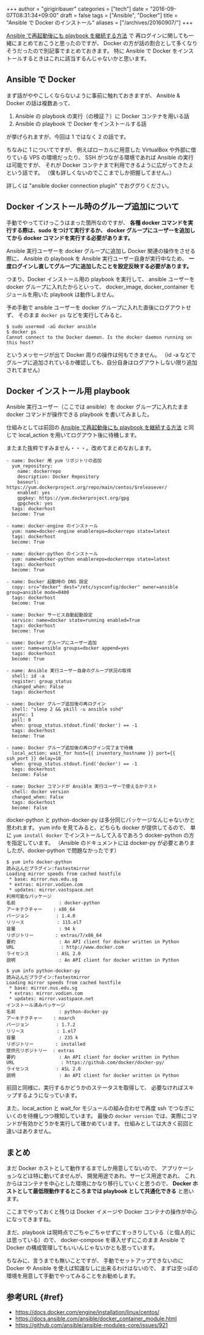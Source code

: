 +++
author = "girigiribauer"
categories = ["tech"]
date = "2016-09-07T08:31:34+09:00"
draft = false
tags = ["Ansible", "Docker"]
title = "Ansible で Docker のインストール"
aliases = ["/archives/20160907/"]
+++

[Ansible で再起動後にも playbook を継続する方法](http://girigiribauer.com/archives/20160906/) で
再ログインに関しても一緒にまとめておこうと思ったのですが、
Docker の方が話の割合として多くなりそうだったので別記事でまとめておきます。
特に Ansible で Docker をインストールするときはこれに該当するんじゃないかと思います。



## Ansible で Docker

まず話がややこしくならないように事前に触れておきますが、
Ansible &amp; Docker の話は複数あって、

1. Ansible の playbook の実行（の検証？）に Docker コンテナを用いる話
2. Ansible の playbook で Docker をインストールする話

が挙げられますが、今回は 1 ではなく 2 の話です。

ちなみに 1 についてですが、
例えばローカルに用意した VirtualBox や外部に借りている VPS の環境だったり、
SSH がつながる環境であれば Ansible の実行は可能ですが、
それが Docker コンテナまで利用できるように広がってきたよという話です。
（僕も詳しくないのでここまでしか把握してません。）

詳しくは "ansible docker connection plugin" でおググりください。



## Docker インストール時のグループ追加について

手動でやっててけっこうはまった箇所なのですが、
**各種 docker コマンドを実行する際は、sudo をつけて実行するか、
docker グループにユーザーを追加してから docker コマンドを実行する必要があります。**

Ansible 実行ユーザーを docker グループに追加し Docker 関連の操作をさせる際に、
Ansible の playbook を Ansible 実行ユーザー自身が実行中なため、
**一度ログインし直してグループに追加したことを設定反映する必要があります。**

つまり、Docker インストール用の playbook を実行して、
ansible ユーザーを docker グループに入れたからといって、
docker_image, docker_container モジュールを用いた playbook は動作しません。

予め手動で ansible ユーザーを docker グループに入れた直後にログアウトせず、
そのまま `docker ps` などを実行してみると、

	$ sudo usermod -aG docker ansible
	$ docker ps
	Cannot connect to the Docker daemon. Is the docker daemon running on this host?

というメッセージが出て Docker 周りの操作は何もできません。
（id -a などでグループに追加されているか確認しても、自分自身はログアウトしない限り追加されてません）



## Docker インストール用 playbook

Ansible 実行ユーザー（ここでは ansible）を
docker グループに入れたまま docker コマンドが操作できる playbook を書いてみました。

仕組みとしては前回の [Ansible で再起動後にも playbook を継続する方法](http://girigiribauer.com/archives/20160906/) と同じで
local_action を用いてログアウト後に待機します。

またまた抜粋ですみません・・・。改めてまとめなおします。

	- name: Docker 用 yum リポジトリの追加
	  yum_repository:
	    name: dockerrepo
	    description: Docker Repository
	    baseurl: https://yum.dockerproject.org/repo/main/centos/$releasever/
	    enabled: yes
	    gpgkey: https://yum.dockerproject.org/gpg
	    gpgcheck: yes
	  tags: dockerhost
	  become: True

	- name: docker-engine のインストール
	  yum: name=docker-engine enablerepo=dockerrepo state=latest
	  tags: dockerhost
	  become: True

	- name: docker-python のインストール
	  yum: name=docker-python enablerepo=dockerrepo state=latest
	  tags: dockerhost
	  become: True

	- name: Docker 起動時の DNS 設定
	  copy: src="docker" dest="/etc/sysconfig/docker" owner=ansible group=ansible mode=0400
	  tags: dockerhost
	  become: True

	- name: Docker サービス自動起動設定
	  service: name=docker state=running enabled=True
	  tags: dockerhost
	  become: True

	- name: Docker グループにユーザー追加
	  user: name=ansible groups=docker append=yes
	  tags: dockerhost
	  become: True

	- name: Ansible 実行ユーザー自身のグループ状況の取得
	  shell: id -a
	  register: group_status
	  changed_when: False
	  tags: dockerhost

	- name: Docker グループ追加後の再ログイン
	  shell: "sleep 2 && pkill -u ansible sshd"
	  async: 1
	  poll: 0
	  when: group_status.stdout.find('docker') == -1
	  tags: dockerhost
	  become: True

	- name: Docker グループ追加後の再ログイン完了まで待機
	  local_action: wait_for host={{ inventory_hostname }} port={{ ssh_port }} delay=10
	  when: group_status.stdout.find('docker') == -1
	  tags: dockerhost
	  become: False

	- name: Docker コマンドが Ansible 実行ユーザーで使えるかテスト
	  shell: docker version
	  changed_when: False
	  tags: dockerhost
	  become: False

docker-python と python-docker-py は多分同じパッケージなんじゃないかと思われます。
yum info を見てみると、どちらも docker が提供してるので、
単に `yum install docker` でインストールして入るであろう docker-python の方を指定しています。
（Ansible のドキュメントには docker-py が必要とありましたが、docker-python で問題なかったです）

	$ yum info docker-python
	読み込んだプラグイン:fastestmirror
	Loading mirror speeds from cached hostfile
	 * base: mirror.nus.edu.sg
	 * extras: mirror.vodien.com
	 * updates: mirror.vastspace.net
	利用可能なパッケージ
	名前                : docker-python
	アーキテクチャー    : x86_64
	バージョン          : 1.4.0
	リリース            : 115.el7
	容量                : 94 k
	リポジトリー        : extras/7/x86_64
	要約                : An API client for docker written in Python
	URL                 : http://www.docker.com
	ライセンス          : ASL 2.0
	説明                : An API client for docker written in Python

	$ yum info python-docker-py
	読み込んだプラグイン:fastestmirror
	Loading mirror speeds from cached hostfile
	 * base: mirror.nus.edu.sg
	 * extras: mirror.vodien.com
	 * updates: mirror.vastspace.net
	インストール済みパッケージ
	名前                : python-docker-py
	アーキテクチャー    : noarch
	バージョン          : 1.7.2
	リリース            : 1.el7
	容量                : 235 k
	リポジトリー        : installed
	提供元リポジトリー  : extras
	要約                : An API client for docker written in Python
	URL                 : https://github.com/docker/docker-py/
	ライセンス          : ASL 2.0
	説明                : An API client for docker written in Python

前回と同様に、実行するかどうかのステータスを取得して、
必要なければスキップするようになっています。

また、local_action と wait_for モジュールの組み合わせで再度 ssh でつなぎにいくのを待機しつつ検知しています。
最後の `docker version` では、実際にコマンドが有効かどうかを実行して確かめています。
仕組みとしては大きく前回と違いはありません。



## まとめ

まだ Docker ホストとして動作するまでしか用意してないので、
アプリケーションなどは特に動いてませんが、
開発用途であれ、サービス用途であれ、
これからはコンテナを中心とした環境にかなり移行していくと思うので、
**Docker ホストとして最低限動作するところまでは playbook として共通化できる** と思います。

ここまでやっておくと残りは Docker イメージや Docker コンテナの操作が中心になってきますね。

まだ、playbook は現時点でごちゃごちゃせずにすっきりしている（と個人的には思っている）ので、
docker-compose を導入せずにこのまま Ansible で Docker の構成管理してもいいんじゃないかとも思っています。

ちなみに、言うまでも無いことですが、
手動でセットアップできないのに Docker や Ansible を使えば知識なしに出来るわけはないので、
まずは空っぽの環境を用意して手動でやってみることをお勧めします。


## 参考URL {#ref}

* <https://docs.docker.com/engine/installation/linux/centos/>
* <https://docs.ansible.com/ansible/docker_container_module.html>
* <https://github.com/ansible/ansible-modules-core/issues/921>



